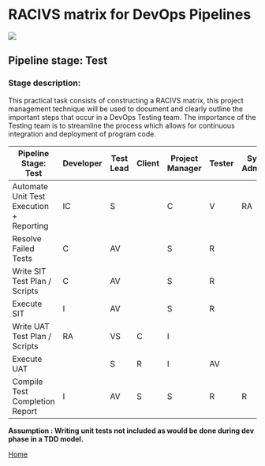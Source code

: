 # __RACIVS matrix for DevOps Pipelines__   

<img src="https://user-images.githubusercontent.com/10748736/112030685-6c81be80-8b32-11eb-94b8-c2c01b8f4581.png">

## __Pipeline stage:__  Test  
### __Stage description:__  
This practical task consists of constructing a RACIVS matrix, this project management technique will be used to document and clearly outline the important steps that occur in a DevOps Testing team. The importance of the Testing team is to streamline the process which allows for continuous integration and deployment of program code.

| Pipeline Stage:<br>Test                   |   Developer  | Test Lead  | Client  |  Project Manager  | Tester  |Sys Admin  |
|------------------------------------------ |------------- |----------- |-------- |------------------ |-------- |---------- |
| Automate Unit Test Execution + Reporting  |      IC      |     S      |         |        C          |    V    |   RA      |
| Resolve Failed Tests                      |      C       |     AV     |         |        S          |    R    |           |
| Write SIT Test Plan / Scripts             |      C       |     AV     |         |        S          |    R    |           |
| Execute SIT                               |      I       |     AV     |         |        S          |    R    |           |
| Write UAT Test Plan / Scripts             |      RA      |     VS     |    C    |        I          |         |           |
| Execute UAT                               |              |     S      |    R    |        I          |    AV   |           |
| Compile Test Completion Report            |      I       |     AV     |    S    |        S          |    R    |      R    |

**Assumption : Writing unit tests not included as would be done during dev phase in a TDD model.**
  
[Home](../index.md)  
